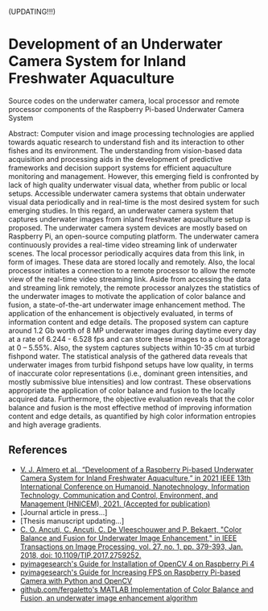 (UPDATING!!!)

# Development of an Underwater Camera System for Inland Freshwater Aquaculture
Source codes on the underwater camera, local processor and remote processor components of the Raspberry Pi-based Underwater Camera System

Abstract:
Computer vision and image processing technologies are applied towards aquatic research to understand fish and its interaction to other fishes and its environment. The understanding from vision-based data acquisition and processing aids in the development of predictive frameworks and decision support systems for efficient aquaculture monitoring and management. However, this emerging field is confronted by lack of high quality underwater visual data, whether from public or local setups. Accessible underwater camera systems that obtain underwater visual data periodically and in real-time is the most desired system for such emerging studies. In this regard, an underwater camera system that captures underwater images from inland freshwater aquaculture setup is proposed. The underwater camera system devices are mostly based on Raspberry Pi, an open-source computing platform. The underwater camera continuously provides a real-time video streaming link of underwater scenes. The local processor periodically acquires data from this link, in form of images. These data are stored locally and remotely. Also, the local processor initiates a connection to a remote processor to allow the remote view of the real-time video streaming link. Aside from accessing the data and streaming link remotely, the remote processor analyzes the statistics of the underwater images to motivate the application of color balance and fusion, a state-of-the-art underwater image enhancement method. The application of the enhancement is objectively evaluated, in terms of information content and edge details. The proposed system can capture around 1.2 Gb worth of 8 MP underwater images during daytime every day at a rate of 6.244 - 6.528 fps and can store these images to a cloud storage at 0 – 5.55%. Also, the system captures subjects within 10-35 cm at turbid fishpond water. The statistical analysis of the gathered data reveals that underwater images from turbid fishpond setups have low quality, in terms of inaccurate color representations (i.e., dominant green intensities, and mostly submissive blue intensities) and low contrast. These observations appropriate the application of color balance and fusion to the locally acquired data. Furthermore, the objective evaluation reveals that the color balance and fusion is the most effective method of improving information content and edge details, as quantified by high color information entropies and high average gradients. 

## References
* [V. J. Almero et al., “Development of a Raspberry Pi-based Underwater Camera System for Inland Freshwater Aquaculture,” in 2021 IEEE 13th International Conference on Humanoid, Nanotechnology, Information Technology, Communication and Control, Environment, and Management (HNICEM), 2021. (Accepted for publication)](https://www.researchgate.net/publication/356708344_Development_of_a_Raspberry_Pi-based_Underwater_Camera_System_for_Inland_Freshwater_Aquaculture)
* [Journal article in press...]
* [Thesis manuscript updating...]
* [C. O. Ancuti, C. Ancuti, C. De Vleeschouwer and P. Bekaert, "Color Balance and Fusion for Underwater Image Enhancement," in IEEE Transactions on Image Processing, vol. 27, no. 1, pp. 379-393, Jan. 2018, doi: 10.1109/TIP.2017.2759252.](https://doi.org/10.1109/TIP.2017.2759252)
* [pyimagesearch's Guide for Installation of OpenCV 4 on Raspberry Pi 4](https://www.pyimagesearch.com/2019/09/16/install-opencv-4-on-raspberry-pi-4-and-raspbian-buster/)
* [pyimagesearch's Guide for Increasing FPS on Raspberry Pi-based Camera with Python and OpenCV](https://www.pyimagesearch.com/2015/12/28/increasing-raspberry-pi-fps-with-python-and-opencv/)
* [github.com/fergaletto's MATLAB Implementation of Color Balance and Fusion, an underwater image enhancement algorithm](https://github.com/fergaletto/Color-Balance-and-fusion-for-underwater-image-enhancement.-.)
